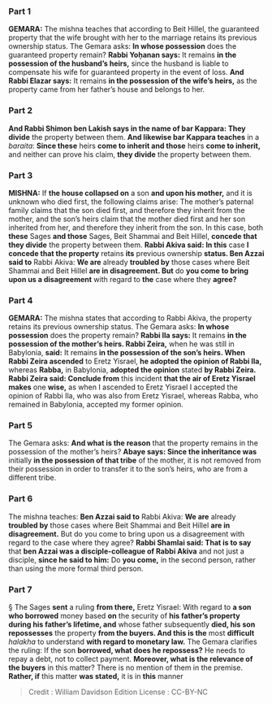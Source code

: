 
### Part 1
<strong>GEMARA:</strong> The mishna teaches that according to Beit Hillel, the guaranteed property that the wife brought with her to the marriage retains its previous ownership status. The Gemara asks: <b>In whose possession</b> does the guaranteed property remain? <b>Rabbi Yoḥanan says:</b> It remains <b>in the possession of the husband’s heirs,</b> since the husband is liable to compensate his wife for guaranteed property in the event of loss. <b>And Rabbi Elazar says:</b> It remains <b>in the possession of the wife’s heirs,</b> as the property came from her father’s house and belongs to her.

### Part 2
<b>And Rabbi Shimon ben Lakish says in the name of bar Kappara: They divide</b> the property between them. <b>And likewise bar Kappara teaches</b> in a <i>baraita</i>: <b>Since these</b> heirs <b>come to inherit and those</b> heirs <b>come to inherit,</b> and neither can prove his claim, <b>they divide</b> the property between them.

### Part 3
<strong>MISHNA:</strong> If <b>the house collapsed on</b> a son <b>and upon his mother,</b> and it is unknown who died first, the following claims arise: The mother’s paternal family claims that the son died first, and therefore they inherit from the mother, and the son’s heirs claim that the mother died first and her son inherited from her, and therefore they inherit from the son. In this case, both <b>these</b> Sages <b>and those</b> Sages, Beit Shammai and Beit Hillel, <b>concede that they divide</b> the property between them. <b>Rabbi Akiva said: In this</b> case <b>I concede that the property</b> retains <b>its</b> previous ownership <b>status. Ben Azzai said to</b> Rabbi Akiva: <b>We are</b> already <b>troubled by</b> those cases where Beit Shammai and Beit Hillel <b>are in disagreement. But</b> do <b>you come to bring upon us a disagreement</b> with regard to <b>the</b> case where they <b>agree?</b>

### Part 4
<strong>GEMARA:</strong> The mishna states that according to Rabbi Akiva, the property retains its previous ownership status. The Gemara asks: <b>In whose possession</b> does the property remain? <b>Rabbi Ila says:</b> It remains <b>in the possession of the mother’s heirs. Rabbi Zeira,</b> when he was still in Babylonia, <b>said:</b> It remains <b>in the possession of the son’s heirs. When Rabbi Zeira ascended</b> to Eretz Yisrael, <b>he adopted the opinion of Rabbi Ila,</b> whereas <b>Rabba,</b> in Babylonia, <b>adopted the opinion</b> stated <b>by Rabbi Zeira. Rabbi Zeira said: Conclude from</b> this incident <b>that the air of Eretz Yisrael makes</b> one <b>wise,</b> as when I ascended to Eretz Yisrael I accepted the opinion of Rabbi Ila, who was also from Eretz Yisrael, whereas Rabba, who remained in Babylonia, accepted my former opinion.

### Part 5
The Gemara asks: <b>And what is the reason</b> that the property remains in the possession of the mother’s heirs? <b>Abaye says: Since the inheritance was</b> initially <b>in the possession of that tribe</b> of the mother, it is not removed from their possession in order to transfer it to the son’s heirs, who are from a different tribe.

### Part 6
The mishna teaches: <b>Ben Azzai said to</b> Rabbi Akiva: <b>We are</b> already <b>troubled by</b> those cases where Beit Shammai and Beit Hillel <b>are in disagreement.</b> But do you come to bring upon us a disagreement with regard to the case where they agree? <b>Rabbi Shamlai said: That is to say</b> that <b>ben Azzai was a disciple-colleague of Rabbi Akiva</b> and not just a disciple, <b>since he said to him:</b> Do <b>you come,</b> in the second person, rather than using the more formal third person.

### Part 7
§ The Sages <b>sent</b> a ruling <b>from there,</b> Eretz Yisrael: With regard to <b>a son who borrowed</b> money based <b>on</b> the security of <b>his father’s property during his father’s lifetime, and</b> whose father subsequently <b>died, his son repossesses</b> the property <b>from the buyers. And this is the</b> most <b>difficult</b> <i>halakha</i> to understand <b>with regard to monetary law.</b> The Gemara clarifies the ruling: If the son <b>borrowed, what does he repossess?</b> He needs to repay a debt, not to collect payment. <b>Moreover, what is the relevance of the buyers</b> in this matter? There is no mention of them in the premise. <b>Rather, if</b> this matter <b>was stated,</b> it is in <b>this</b> manner

>Credit : William Davidson Edition
>License : CC-BY-NC